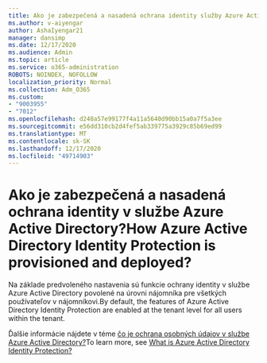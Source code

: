 ```yaml
---
title: Ako je zabezpečená a nasadená ochrana identity služby Azure Active Directory
ms.author: v-aiyengar
author: AshaIyengar21
manager: dansimp
ms.date: 12/17/2020
ms.audience: Admin
ms.topic: article
ms.service: o365-administration
ROBOTS: NOINDEX, NOFOLLOW
localization_priority: Normal
ms.collection: Adm_O365
ms.custom:
- "9003955"
- "7012"
ms.openlocfilehash: d248a57e99177f4a11a5640d90bb15a0a7f5a3ee
ms.sourcegitcommit: e56dd310cb2d4fef5ab339775a3929c85b69ed99
ms.translationtype: MT
ms.contentlocale: sk-SK
ms.lasthandoff: 12/17/2020
ms.locfileid: "49714903"
---
```

# <a name="how-azure-active-directory-identity-protection-is-provisioned-and-deployed"></a><span data-ttu-id="aa498-102">Ako je zabezpečená a nasadená ochrana identity v službe Azure Active Directory?</span><span class="sxs-lookup"><span data-stu-id="aa498-102">How Azure Active Directory Identity Protection is provisioned and deployed?</span></span>

<span data-ttu-id="aa498-103">Na základe predvoleného nastavenia sú funkcie ochrany identity v službe Azure Active Directory povolené na úrovni nájomníka pre všetkých používateľov v nájomníkovi.</span><span class="sxs-lookup"><span data-stu-id="aa498-103">By default, the features of Azure Active Directory Identity Protection are enabled at the tenant level for all users within the tenant.</span></span>

<span data-ttu-id="aa498-104">Ďalšie informácie nájdete v téme [čo je ochrana osobných údajov v službe Azure Active Directory?](https://go.microsoft.com/fwlink/?linkid=2130395)</span><span class="sxs-lookup"><span data-stu-id="aa498-104">To learn more, see [What is Azure Active Directory Identity Protection?](https://go.microsoft.com/fwlink/?linkid=2130395)</span></span>